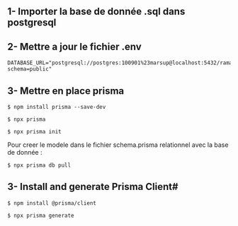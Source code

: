 ## 1- Importer la base de donnée .sql dans postgresql

## 2- Mettre a jour le fichier .env

```
DATABASE_URL="postgresql://postgres:100901%23marsup@localhost:5432/ramaroFishDb?schema=public"
```

## 3- Mettre en place prisma

```
$ npm install prisma --save-dev
```

```
$ npx prisma
```

```
$ npx prisma init
```

Pour creer le modele dans le fichier schema.prisma relationnel avec la base de donnée :

```
$ npx prisma db pull
```

## 3- Install and generate Prisma Client#

```
$ npm install @prisma/client
```

```
$ npx prisma generate
```
